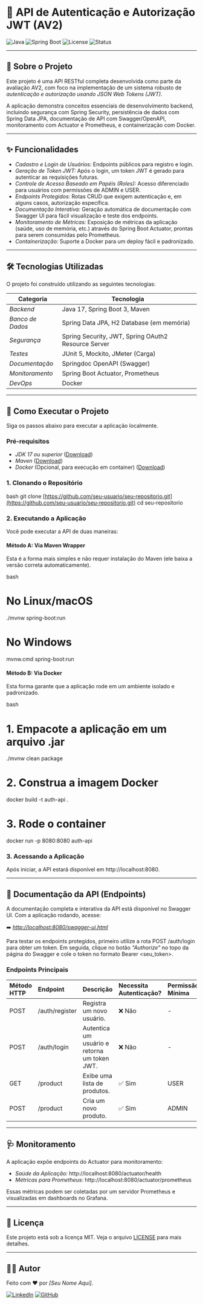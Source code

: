 # 🚀 API de Autenticação e Autorização JWT (AV2)

![Java](https://img.shields.io/badge/Java-17%2B-blue?style=for-the-badge&logo=java)
![Spring Boot](https://img.shields.io/badge/Spring_Boot-3.3.x-green?style=for-the-badge&logo=spring)
![License](https://img.shields.io/badge/License-MIT-yellow?style=for-the-badge)
![Status](https://img.shields.io/badge/Status-Concluído-brightgreen?style=for-the-badge)

---

## 📄 Sobre o Projeto

Este projeto é uma API RESTful completa desenvolvida como parte da avaliação AV2, com foco na implementação de um sistema robusto de *autenticação e autorização usando JSON Web Tokens (JWT)*.

A aplicação demonstra conceitos essenciais de desenvolvimento backend, incluindo segurança com Spring Security, persistência de dados com Spring Data JPA, documentação de API com Swagger/OpenAPI, monitoramento com Actuator e Prometheus, e containerização com Docker.

---

## ✨ Funcionalidades

* *Cadastro e Login de Usuários:* Endpoints públicos para registro e login.
* *Geração de Token JWT:* Após o login, um token JWT é gerado para autenticar as requisições futuras.
* *Controle de Acesso Baseado em Papéis (Roles):* Acesso diferenciado para usuários com permissões de ADMIN e USER.
* *Endpoints Protegidos:* Rotas CRUD que exigem autenticação e, em alguns casos, autorização específica.
* *Documentação Interativa:* Geração automática de documentação com Swagger UI para fácil visualização e teste dos endpoints.
* *Monitoramento de Métricas:* Exposição de métricas da aplicação (saúde, uso de memória, etc.) através do Spring Boot Actuator, prontas para serem consumidas pelo Prometheus.
* *Containerização:* Suporte a Docker para um deploy fácil e padronizado.

---

## 🛠️ Tecnologias Utilizadas

O projeto foi construído utilizando as seguintes tecnologias:

| Categoria                | Tecnologia                                           |
| ------------------------ | ---------------------------------------------------- |
| *Backend* | Java 17, Spring Boot 3, Maven                  |
| *Banco de Dados* | Spring Data JPA, H2 Database (em memória)        |
| *Segurança* | Spring Security, JWT, Spring OAuth2 Resource Server |
| *Testes* | JUnit 5, Mockito, JMeter (Carga)               |
| *Documentação* | Springdoc OpenAPI (Swagger)                        |
| *Monitoramento* | Spring Boot Actuator, Prometheus                 |
| *DevOps* | Docker                                             |

---

## 🚀 Como Executar o Projeto

Siga os passos abaixo para executar a aplicação localmente.

### Pré-requisitos

* *JDK 17 ou superior* ([Download](https://www.oracle.com/java/technologies/downloads/))
* *Maven* ([Download](https://maven.apache.org/download.cgi))
* *Docker* (Opcional, para execução em container) ([Download](https://www.docker.com/products/docker-desktop/))

### 1. Clonando o Repositório

bash
git clone [https://github.com/seu-usuario/seu-repositorio.git](https://github.com/seu-usuario/seu-repositorio.git)
cd seu-repositorio


### 2. Executando a Aplicação

Você pode executar a API de duas maneiras:

#### Método A: Via Maven Wrapper

Esta é a forma mais simples e não requer instalação do Maven (ele baixa a versão correta automaticamente).

bash
# No Linux/macOS
./mvnw spring-boot:run

# No Windows
mvnw.cmd spring-boot:run


#### Método B: Via Docker

Esta forma garante que a aplicação rode em um ambiente isolado e padronizado.

bash
# 1. Empacote a aplicação em um arquivo .jar
./mvnw clean package

# 2. Construa a imagem Docker
docker build -t auth-api .

# 3. Rode o container
docker run -p 8080:8080 auth-api


### 3. Acessando a Aplicação

Após iniciar, a API estará disponível em http://localhost:8080.

---

## 📖 Documentação da API (Endpoints)

A documentação completa e interativa da API está disponível no Swagger UI. Com a aplicação rodando, acesse:

➡️ *[http://localhost:8080/swagger-ui.html](http://localhost:8080/swagger-ui.html)*

Para testar os endpoints protegidos, primeiro utilize a rota POST /auth/login para obter um token. Em seguida, clique no botão *"Authorize"* no topo da página do Swagger e cole o token no formato Bearer <seu_token>.

### Endpoints Principais

| Método HTTP | Endpoint           | Descrição                                 | Necessita Autenticação? | Permissão Mínima |
| :---------- | :----------------- | :---------------------------------------- | :---------------------- | :--------------- |
| POST      | /auth/register   | Registra um novo usuário.                 | ❌ Não                  | -                |
| POST      | /auth/login      | Autentica um usuário e retorna um token JWT. | ❌ Não                  | -                |
| GET       | /product         | Exibe uma lista de produtos.              | ✅ Sim                  | USER           |
| POST      | /product         | Cria um novo produto.                     | ✅ Sim                  | ADMIN          |

---

## 🩺 Monitoramento

A aplicação expõe endpoints do Actuator para monitoramento:

* *Saúde da Aplicação:* http://localhost:8080/actuator/health
* *Métricas para Prometheus:* http://localhost:8080/actuator/prometheus

Essas métricas podem ser coletadas por um servidor Prometheus e visualizadas em dashboards no Grafana.

---

## 📝 Licença

Este projeto está sob a licença MIT. Veja o arquivo [LICENSE](LICENSE) para mais detalhes.

---

## 👨‍💻 Autor

Feito com ❤️ por *[Seu Nome Aqui]*.

[![LinkedIn](https://img.shields.io/badge/LinkedIn-0077B5?style=for-the-badge&logo=linkedin&logoColor=white)](https://www.linkedin.com/in/seu-linkedin/)
[![GitHub](https://img.shields.io/badge/GitHub-181717?style=for-the-badge&logo=github&logoColor=white)](https://github.com/seu-usuario/)
